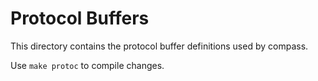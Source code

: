 # Protocol Buffers

This directory contains the protocol buffer definitions used by compass.

Use `make protoc` to compile changes.
